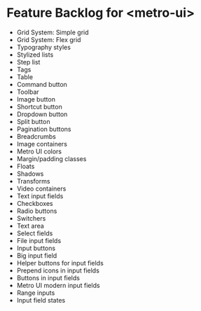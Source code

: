 # Feature Backlog for \<metro-ui\>

* Grid System: Simple grid
* Grid System: Flex grid
* Typography styles
* Stylized lists
* Step list
* Tags
* Table
* Command button
* Toolbar
* Image button
* Shortcut button
* Dropdown button
* Split button
* Pagination buttons
* Breadcrumbs
* Image containers
* Metro UI colors
* Margin/padding classes
* Floats
* Shadows
* Transforms
* Video containers
* Text input fields
* Checkboxes
* Radio buttons
* Switchers
* Text area
* Select fields
* File input fields
* Input buttons
* Big input field
* Helper buttons for input fields
* Prepend icons in input fields
* Buttons in input fields
* Metro UI modern input fields
* Range inputs
* Input field states
